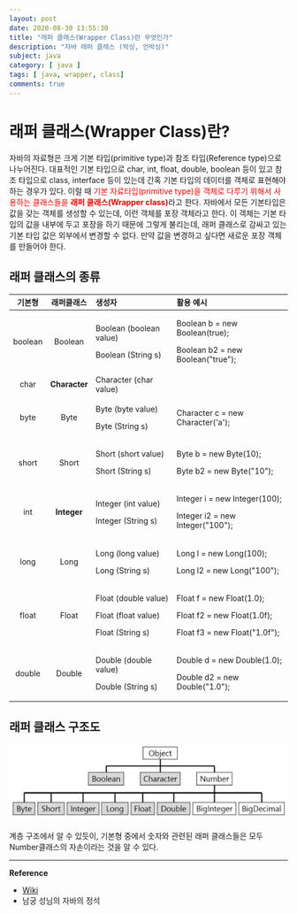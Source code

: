 ```yaml
---
layout: post
date: 2020-08-30 13:55:30
title: "래퍼 클래스(Wrapper Class)란 무엇인가"
description: "자바 래퍼 클래스 (박싱, 언박싱)"
subject: java
category: [ java ]
tags: [ java, wrapper, class]
comments: true
---
```


# 래퍼 클래스(Wrapper Class)란?

자바의 자료형은 크게 기본 타입(primitive type)과 참조 타입(Reference type)으로 나누어진다. 대표적인 기본 타입으로 char, int, float, double, boolean 등이 있고 참조 타입으로 class, interface 등이 있는데 간혹 기본 타입의 데이터를 객체로 표현해야 하는 경우가 있다. 이럴 때 <span style="color:red">기본 자료타입(primitive type)을 객체로 다루기 위해서 사용하는 클래스들을 <b>래퍼 클래스(Wrapper class)</b></span>라고 한다. 자바에서 모든 기본타입은 값을 갖는 객체를 생성할 수 있는데, 이런 객체를 포장 객체라고 한다. 이 객체는 기본 타입의 값을 내부에 두고 포장을 하기 때문에 그렇게 불리는데, 래퍼 클래스로 감싸고 있는 기본 타입 값은 외부에서 변경할 수 없다. 만약 값을 변경하고 싶다면 새로운 포장 객체를 만들어야 한다.

## 래퍼 클래스의 종류

| 기본형 | 래퍼클래스 | 생성자 | 활용 예시 |
|:---:|:---:|:---|:---|
| boolean | Boolean | <p>Boolean (boolean value)</p> <p>Boolean (String s)</p> | <p>Boolean b = new Boolean(true);</p> <p>Boolean b2 = new Boolean("true");</p> |
| char | <b>Character</b> | Character (char value) | |
| byte | Byte | <p>Byte (byte value)</p> <p>Byte (String s)</p> | Character c = new Character('a'); |
| short | Short | <p>Short (short value)</p> <p>Short (String s)</p> | <p>Byte b = new Byte(10);</p> <p>Byte b2 = new Byte("10");</p> |
| int | <b>Integer</b> | <p>Integer (int value)</p> <p>Integer (String s)</p> | <p>Integer i = new Integer(100);</p> <p>Integer i2 = new Integer("100");</p> |
| long | Long | <p>Long (long value)</p> <p>Long (String s)</p> | <p>Long l = new Long(100);</p> <p>Long l2 = new Long("100");</p> |
| float | Float | <p>Float (double value)</p> <p>Float (float value)</p> <p>Float (String s)</p> | <p>Float f = new Float(1.0);</p> <p>Float f2 = new Float(1.0f);</p> <p>Float f3 = new Float("1.0f");</p> |
| double | Double | <p>Double (double value)</p> <p>Double (String s)</p> | <p>Double d = new Double(1.0);</p> <p>Double d2 = new Double("1.0");</p> |

## 래퍼 클래스 구조도

![01](/assets/img/cs/hierarchy.png)

계층 구조에서 알 수 있듯이, 기본형 중에서 숫자와 관련된 래퍼 클래스들은 모두 Number클래스의 자손이라는 것을 알 수 있다.

---
**Reference**
+ [Wiki](https://en.wikipedia.org/wiki/Primitive_wrapper_class_in_java)
+ 남궁 성님의 자바의 정석
